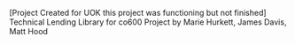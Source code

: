 [Project Created for UOK this project was functioning but not finished]
Technical Lending Library for co600 Project
by 
Marie Hurkett, 
James Davis,
Matt Hood

